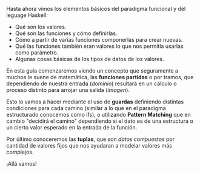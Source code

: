 Hasta ahora vimos los elementos básicos del paradigma funcional y del leguage Haskell:
* Qué son los valores.
* Qué son las funciones y cómo definirlas.
* Cómo a partir de varias funciones componerlas para crear nuevas.
* Qué las funciones también eran valores lo que nos permitía usarlas como parámetro.
* Algunas cosas básicas de los tipos de datos de los valores.

En esta guía comenzaremos viendo un concepto que seguramente a muchos le suene de matemática, las **funciones partidas** o por tramos, que dependiendo de nuestra entrada (*dominio*) resultará en un cálculo o proceso distinto para arrojar una salida (*imagen*).

Esto lo vamos a hacer mediante el uso de **guardas** definiendo distintas condiciones para cada camino (similar a lo que en el paradigma estructurado conocemos como ifs), o utilizando **Pattern Matching** que en cambio "decidirá el camino" dependiendo si el dato es de una estructura o un cierto valor esperado en la entrada de la función.

Por último conoceremos las **tuplas**, que son _datos compuestos_ por cantidad de valores fijos que nos ayudaran a modelar valores más complejos.

¡Allá vamos!